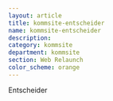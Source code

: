 ```yaml
---
layout: article
title: kommsite-entscheider
name: kommsite-entscheider
description: 
category: kommsite
department: kommsite
section: Web Relaunch
color_scheme: orange
---
```


Entscheider
